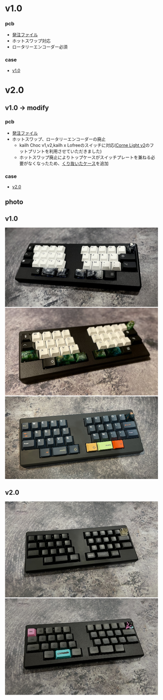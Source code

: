 # v1.0
### pcb
- [発注ファイル](/kicad/production/v1.0/)
- ホットスワップ対応
- ロータリーエンコーダー必須
### case
- [v1.0](/case/v1.0/README.md)

# v2.0
## v1.0 -> modify
### pcb
- [発注ファイル](/kicad/production/v2.0/)
- ホットスワップ、ロータリーエンコーダーの廃止
  - kailh Choc v1,v2,kailh x Lofreeのスイッチに対応([Corne Light v2](https://github.com/foostan/crkbd/blob/main/corne-light/doc/v2/buildguide_low_edition_jp.md)のフットプリントを利用させていただきました)
  - ホットスワップ廃止によりトップケースがスイッチプレートを兼ねる必要がなくなったため、[くり抜いたケース](/doc/case/v2.0/top_nonswitch_plate_front.png)を追加
### case
- [v2.0](/case/v2.0/README.md)

## photo
## v1.0
![PA-12 白黒](/doc/gallery/bksl36_monojpg.jpg)
![PA-12 モス](/doc/gallery/bksl36_moss.jpg)
![Black Resin BeTheOne](/doc/gallery/bksl36_betheone.jpg)

## v2.0
![smoke](/doc/gallery/smoke.jpeg)
![future](/doc/gallery/future.jpeg)
